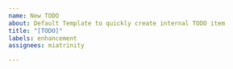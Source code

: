 ```yaml
---
name: New TODO
about: Default Template to quickly create internal TODO item
title: "[TODO]"
labels: enhancement
assignees: miatrinity

---
```



